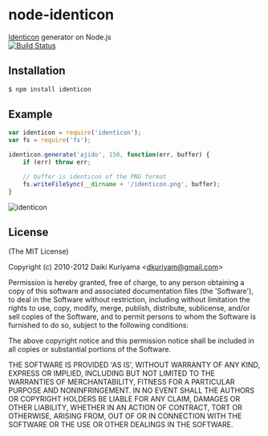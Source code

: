 # node-identicon

[Identicon](https://github.com/donpark/identicon) generator on Node.js  
[![Build Status](https://secure.travis-ci.org/ajido/node-identicon.png?branch=master)](https://travis-ci.org/ajido/node-identicon)

## Installation

```bash
$ npm install identicon
```

## Example

```javascript
var identicon = require('identicon');
var fs = require('fs');

identicon.generate('ajido', 150, function(err, buffer) {
    if (err) throw err;

    // buffer is identicon of the PNG format
    fs.writeFileSync(__dirname + '/identicon.png', buffer);
}
```
![identicon](https://lh3.googleusercontent.com/-7UnAKWoGK8M/UMOSN2z5vII/AAAAAAA6oSE/GNi39ESzkWE/s150/identicon.png)

## License

(The MIT License)

Copyright (c) 2010-2012 Daiki Kuriyama &lt;dkuriyam@gmail.com&gt;

Permission is hereby granted, free of charge, to any person obtaining
a copy of this software and associated documentation files (the
'Software'), to deal in the Software without restriction, including
without limitation the rights to use, copy, modify, merge, publish,
distribute, sublicense, and/or sell copies of the Software, and to
permit persons to whom the Software is furnished to do so, subject to
the following conditions:

The above copyright notice and this permission notice shall be
included in all copies or substantial portions of the Software.

THE SOFTWARE IS PROVIDED 'AS IS', WITHOUT WARRANTY OF ANY KIND,
EXPRESS OR IMPLIED, INCLUDING BUT NOT LIMITED TO THE WARRANTIES OF
MERCHANTABILITY, FITNESS FOR A PARTICULAR PURPOSE AND NONINFRINGEMENT.
IN NO EVENT SHALL THE AUTHORS OR COPYRIGHT HOLDERS BE LIABLE FOR ANY
CLAIM, DAMAGES OR OTHER LIABILITY, WHETHER IN AN ACTION OF CONTRACT,
TORT OR OTHERWISE, ARISING FROM, OUT OF OR IN CONNECTION WITH THE
SOFTWARE OR THE USE OR OTHER DEALINGS IN THE SOFTWARE.


